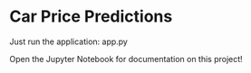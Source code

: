 # Car Price Predictions

Just run the application: app.py

Open the Jupyter Notebook for documentation on this project!
